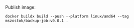 Publish image:

```shell
docker buildx build --push --platform linux/amd64 --tag mszostok/backup-job:v0.0.1 . 
```

